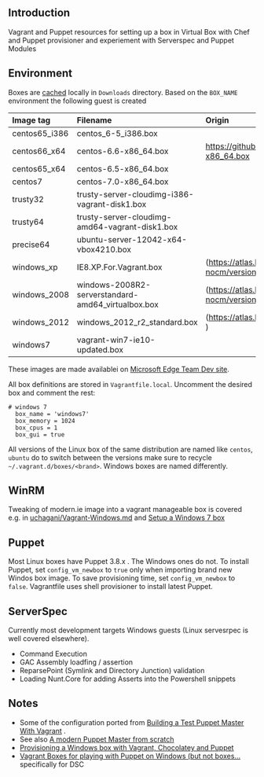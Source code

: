 Introduction
------------
Vagrant and Puppet resources for setting up a box in Virtual Box with Chef and Puppet provisioner and experiement with Serverspec and Puppet Modules


Environment
-----------
Boxes are [cached](http://stackoverflow.com/questions/28399324/download-vagrant-box-file-locally-from-atlas-and-configuring-it) locally in `Downloads` directory. Based on the `BOX_NAME` environment the following guest is created 


| Image tag        | Filename           | Origin  |
| :------------- |:-------------| :-----|
| centos65_i386  | centos_6-5_i386.box                            |  |
| centos66_x64   | centos-6.6-x86_64.box                          |   https://github.com/tommy-muehle/puppet-vagrant-boxes/releases/download/1.0.0/centos-6.6-x86_64.box |
| centos65_x64   | centos-6.5-x86_64.box                          |    |
| centos7        | centos-7.0-x86_64.box                          |  | 
|trusty32        | trusty-server-cloudimg-i386-vagrant-disk1.box  |  |
|trusty64        | trusty-server-cloudimg-amd64-vagrant-disk1.box | |
|precise64       | ubuntu-server-12042-x64-vbox4210.box           | |
|windows_xp      | IE8.XP.For.Vagrant.box | (https://atlas.hashicorp.com/opentable/boxes/win-2008r2-standard-amd64-nocm/versions/1.0.1/providers/virtualbox.box)|
|windows_2008    | windows-2008R2-serverstandard-amd64_virtualbox.box| (https://atlas.hashicorp.com/opentable/boxes/win-2008r2-standard-amd64-nocm/versions/1.0.1/providers/virtualbox.box)|
|windows_2012    | windows_2012_r2_standard.box | (https://atlas.hashicorp.com/kensykora/boxes/windows_2012_r2_standard/versions/0.7.0/providers )|
|windows7 | vagrant-win7-ie10-updated.box |  |

These images are made  availablei on [Microsoft Edge Team Dev site](https://dev.windows.com/en-us/microsoft-edge/tools/vms/windows/).


All box definitions are stored in `Vagrantfile.local`. Uncomment the desired box and comment the rest:
```
# windows 7
  box_name = 'windows7'
  box_memory = 1024
  box_cpus = 1
  box_gui = true
```
All versions of the Linux box of the same distribution are named like `centos`, `ubuntu` do to switch between the versions make sure to recycle `~/.vagrant.d/boxes/<brand>`. Windows boxes are named differently.

WinRM
-----
Tweaking of modern.ie image into a vagrant manageable box is covered e.g. in
[uchagani/Vagrant-Windows.md](https://gist.github.com/uchagani/48d25871e7f306f1f8af) and
[Setup a Windows 7 box](https://groups.google.com/forum/#!topic/vagrant-up/PpRelVs95tM)

Puppet
------
Most Linux boxes have Puppet 3.8.x . The Windows ones do not. To install Puppet, set `config_vm_newbox` to `true` only when importing brand new Windos box image. To save provisioning time, set `config_vm_newbox` to `false`. Vagrantfile uses shell provisioner to install latest Puppet.

ServerSpec
----------
Currently most development targets Windows guests (Linux servesrpec is well covered elsewhere). 

  - Command Execution
  - GAC Assembly loadfing / assertion
  - ReparsePoint (Symlink and Directory Junction) validation
  - Loading Nunt.Core for adding Asserts into the Powershell snippets

Notes
-----
* Some of the configuration ported from [Building a Test Puppet Master With Vagrant](http://grahamgilbert.com/blog/2013/02/13/building-a-test-puppet-master-with-vagrant/) . 
* See also [A modern Puppet Master from scratch](http://stdout.no/a-modern-puppet-master-from-scratch/)
* [Provisioning a Windows box with Vagrant, Chocolatey and Puppet](www.tzehon.com/2014/01/20/provisioning-a-windows-box-with-vagrant-chocolatey-and-puppet-part-1/)
* [Vagrant Boxes for playing with Puppet on Windows (but not boxes...](https://github.com/ferventcoder/vagrant-windows-puppet) specifically for DSC
